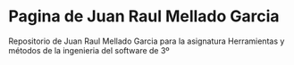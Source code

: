 # Pagina de Juan Raul Mellado Garcia

Repositorio de Juan Raul Mellado Garcia para la asignatura Herramientas y métodos de la ingenieria del software de 3º
